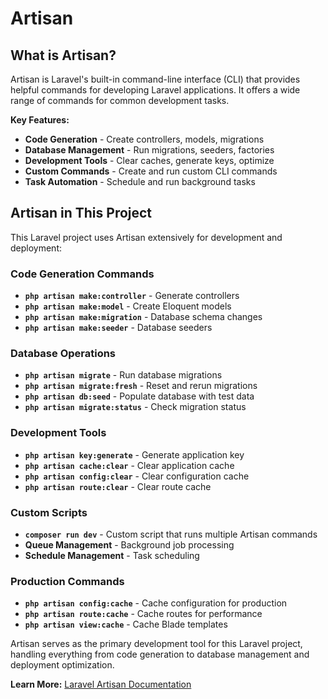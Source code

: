 # Artisan

## What is Artisan?

Artisan is Laravel's built-in command-line interface (CLI) that provides helpful commands for developing Laravel applications. It offers a wide range of commands for common development tasks.

**Key Features:**

- **Code Generation** - Create controllers, models, migrations
- **Database Management** - Run migrations, seeders, factories
- **Development Tools** - Clear caches, generate keys, optimize
- **Custom Commands** - Create and run custom CLI commands
- **Task Automation** - Schedule and run background tasks

## Artisan in This Project

This Laravel project uses Artisan extensively for development and deployment:

### Code Generation Commands

- **`php artisan make:controller`** - Generate controllers
- **`php artisan make:model`** - Create Eloquent models
- **`php artisan make:migration`** - Database schema changes
- **`php artisan make:seeder`** - Database seeders

### Database Operations

- **`php artisan migrate`** - Run database migrations
- **`php artisan migrate:fresh`** - Reset and rerun migrations
- **`php artisan db:seed`** - Populate database with test data
- **`php artisan migrate:status`** - Check migration status

### Development Tools

- **`php artisan key:generate`** - Generate application key
- **`php artisan cache:clear`** - Clear application cache
- **`php artisan config:clear`** - Clear configuration cache
- **`php artisan route:clear`** - Clear route cache

### Custom Scripts

- **`composer run dev`** - Custom script that runs multiple Artisan commands
- **Queue Management** - Background job processing
- **Schedule Management** - Task scheduling

### Production Commands

- **`php artisan config:cache`** - Cache configuration for production
- **`php artisan route:cache`** - Cache routes for performance
- **`php artisan view:cache`** - Cache Blade templates

Artisan serves as the primary development tool for this Laravel project, handling everything from code generation to database management and deployment optimization.

**Learn More:** [Laravel Artisan Documentation](https://laravel.com/docs/artisan)
